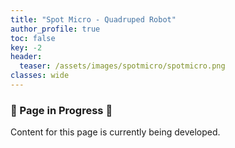 ```yaml
---
title: "Spot Micro - Quadruped Robot"
author_profile: true
toc: false
key: -2
header:
  teaser: /assets/images/spotmicro/spotmicro.png
classes: wide
---
```


### 🚧 Page in Progress 🚧
Content for this page is currently being developed.

